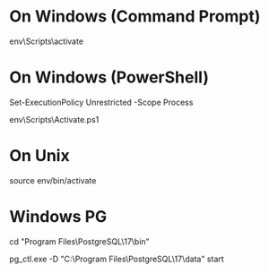 # On Windows (Command Prompt)
env\Scripts\activate

# On Windows (PowerShell)
Set-ExecutionPolicy Unrestricted -Scope Process

env\Scripts\Activate.ps1

# On Unix
source env/bin/activate

# Windows PG
cd "Program Files\PostgreSQL\17\bin"

pg_ctl.exe -D "C:\Program Files\PostgreSQL\17\data" start